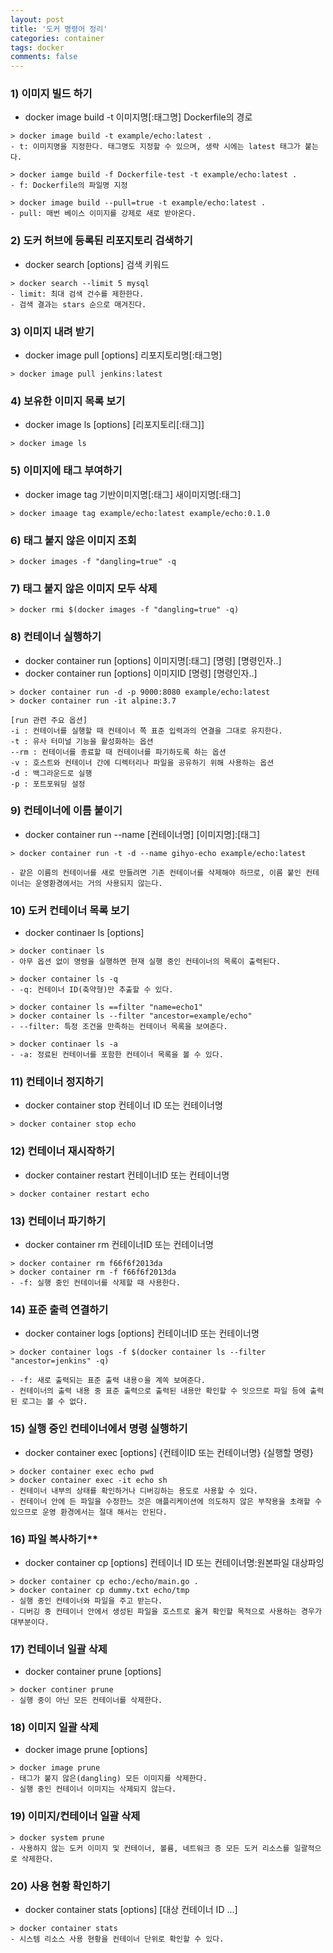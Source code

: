 ```yaml
---
layout: post
title: '도커 명령어 정리'
categories: container
tags: docker
comments: false
---
```


### 1) 이미지 빌드 하기
* docker image build -t 이미지명[:태그명] Dockerfile의 경로  

```
> docker image build -t example/echo:latest .
- t: 이미지명을 지정한다. 태그명도 지정할 수 있으며, 생략 시에는 latest 태그가 붙는다. 

> docker iamge build -f Dockerfile-test -t example/echo:latest .
- f: Dockerfile의 파일명 지정 

> docker image build --pull=true -t example/echo:latest .
- pull: 매번 베이스 이미지를 강제로 새로 받아온다. 
```

### 2) 도커 허브에 등록된 리포지토리 검색하기
* docker search [options] 검색 키워드

```
> docker search --limit 5 mysql
- limit: 최대 검색 건수를 제한한다.
- 검색 결과는 stars 순으로 매겨진다. 
```

### 3) 이미지 내려 받기
* docker image pull [options] 리포지토리명[:태그명]

```
> docker image pull jenkins:latest
```

### 4) 보유한 이미지 목록 보기
* docker image ls [options] [리포지토리[:태그]]

```
> docker image ls
```

### 5) 이미지에 태그 부여하기
* docker image tag 기반이미지명[:태그] 새이미지명[:태그]

```
> docker imaage tag example/echo:latest example/echo:0.1.0
```

### 6) 태그 붙지 않은 이미지 조회

```
> docker images -f "dangling=true" -q
```
### 7) 태그 붙지 않은 이미지 모두 삭제

```
> docker rmi $(docker images -f "dangling=true" -q)
```


### 8) 컨테이너 실행하기
* docker container run [options] 이미지명[:태그] [명령] [명령인자..]  
* docker container run [options] 이미지ID [명령] [명령인자..]  

```
> docker container run -d -p 9000:8080 example/echo:latest
> docker container run -it alpine:3.7

[run 관련 주요 옵션]
-i : 컨테이너를 실행할 때 컨테이너 쪽 표준 입력과의 연결을 그대로 유지한다.
-t : 유사 터미널 기능을 활성화하는 옵션
--rm : 컨테이너를 종료할 때 컨테이너를 파기하도록 하는 옵션
-v : 호스트와 컨테이너 간에 디렉터리나 파일을 공유하기 위해 사용하는 옵션
-d : 백그라운드로 실행
-p : 포트포워딩 설정
```

### 9) 컨테이너에 이름 붙이기
* docker container run --name [컨테이너명] [이미지명]:[태그]  

```
> docker container run -t -d --name gihyo-echo example/echo:latest

- 같은 이름의 컨테이너를 새로 만들려면 기존 컨테이너를 삭제해야 하므로, 이름 붙인 컨테이너는 운영환경에서는 거의 사용되지 않는다. 
```


### 10) 도커 컨테이너 목록 보기
* docker continaer ls [options]

```
> docker continaer ls
- 아무 옵션 없이 명령을 실행하면 현재 실행 중인 컨테이너의 목록이 출력된다. 

> docker container ls -q
- -q: 컨테이너 ID(축약형)만 추출할 수 있다. 

> docker container ls ==filter "name=echo1"
> docker container ls --filter "ancestor=example/echo"
- --filter: 특정 조건을 만족하는 컨테이너 목록을 보여준다. 

> docker continaer ls -a
- -a: 정료된 컨테이너를 포함한 컨테이너 목록을 볼 수 있다. 
```

### 11) 컨테이너 정지하기
* docker container stop 컨테이너 ID 또는 컨테이너명

```
> docker container stop echo
```

### 12) 컨테이너 재시작하기
* docker container restart 컨테이너ID 또는 컨테이너명

```
> docker container restart echo
```

### 13) 컨테이너 파기하기
* docker container rm 컨테이너ID 또는 컨테이너명

```
> docker container rm f66f6f2013da
> docker container rm -f f66f6f2013da
- -f: 실행 중인 컨테이너를 삭제할 때 사용한다. 
```

### 14) 표준 출력 연결하기
* docker container logs [options] 컨테이너ID 또는 컨테이너명

```
> docker container logs -f $(docker container ls --filter "ancestor=jenkins" -q)

- -f: 새로 출력되는 표준 출력 내용ㅇ을 계쏙 보여준다. 
- 컨테이너의 출력 내용 중 표준 출력으로 출력된 내용만 확인할 수 잇으므로 파일 등에 출력된 로그는 볼 수 없다. 
```

### 15) 실행 중인 컨테이너에서 명령 실행하기
* docker container exec [options] {컨테이ID 또는 컨테이너명} {실행할 명령}

```
> docker container exec echo pwd
> docker container exec -it echo sh
- 컨테이너 내부의 상태를 확인하거나 디버깅하는 용도로 사용할 수 있다.
- 컨테이너 안에 든 파일을 수정한느 것은 애플리케이션에 의도하지 않은 부작용을 초래할 수 있으므로 운영 환경에서는 절대 해서는 안된다. 
```

### 16) 파일 복사하기** #####
* docker container cp [options] 컨테이너 ID 또는 컨테이너명:원본파일 대상파잉

```
> docker container cp echo:/echo/main.go .
> docker container cp dummy.txt echo/tmp
- 실행 중인 컨테이너와 파일을 주고 받는다. 
- 디버깅 중 컨테이너 안에서 생성된 파일을 호스트로 옮겨 확인할 목적으로 사용하는 경우가 대부분이다. 
```

### 17) 컨테이너 일괄 삭제
* docker container prune [options]

```
> docker continer prune
- 실행 중이 아닌 모든 컨테이너를 삭제한다.
```

### 18) 이미지 일괄 삭제
* docker image prune [options]

```
> docker image prune
- 태그가 붙지 않은(dangling) 모든 이미지를 삭제한다. 
- 실행 중인 컨테이너 이미지는 삭제되지 않는다. 
```

### 19) 이미지/컨테이너 일괄 삭제

```
> docker system prune
- 사용하지 않는 도커 이미지 및 컨테이너, 볼륨, 네트워크 증 모든 도커 리소스를 일괄적으로 삭제한다. 
```

### 20) 사용 현황 확인하기
* docker container stats [options] [대상 컨테이너 ID ...]

```
> docker container stats 
- 시스템 리소스 사용 현황을 컨테이너 단위로 확인할 수 있다. 
```
